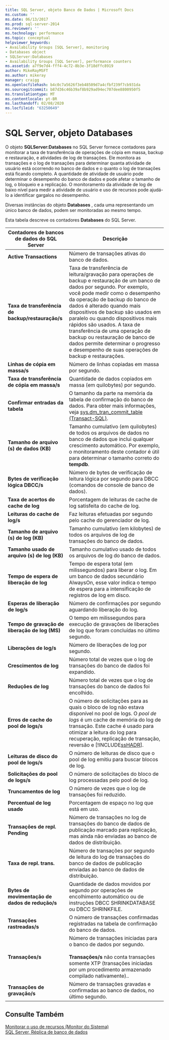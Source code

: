 ```yaml
---
title: SQL Server, objeto Banco de Dados | Microsoft Docs
ms.custom: ''
ms.date: 06/13/2017
ms.prod: sql-server-2014
ms.reviewer: ''
ms.technology: performance
ms.topic: conceptual
helpviewer_keywords:
- Availability Groups [SQL Server], monitoring
- Databases object
- SQLServer:Databases
- Availability Groups [SQL Server], performance counters
ms.assetid: a7f9e7d4-fff4-4c72-8b3e-3f18dffc8919
author: MikeRayMSFT
ms.author: mikeray
manager: craigg
ms.openlocfilehash: b4c0c7a5626f3eb48509d7a4cfbf239f7cb931da
ms.sourcegitcommit: b87d36c46b39af8b929ad94ec707dee8800950f5
ms.translationtype: MT
ms.contentlocale: pt-BR
ms.lasthandoff: 02/08/2020
ms.locfileid: "63250649"
---
```

# <a name="sql-server-databases-object"></a>SQL Server, objeto Databases
  O objeto **SQLServer:Databases** no SQL Server fornece contadores para monitorar a taxa de transferência de operações de cópia em massa, backup e restauração, e atividades de log de transações. Ele monitora as transações e o log de transações para determinar quanta atividade de usuário está ocorrendo no banco de dados e o quanto o log de transações está ficando completo. A quantidade de atividade de usuário pode determinar o desempenho do banco de dados e pode afetar o tamanho de log, o bloqueio e a replicação. O monitoramento da atividade de log de baixo nível para medir a atividade de usuário e uso de recursos pode ajudá-lo a identificar gargalos no desempenho.  
  
 Diversas instâncias do objeto **Databases** , cada uma representando um único banco de dados, podem ser monitoradas ao mesmo tempo.  
  
 Esta tabela descreve os contadores **Databases** do SQL Server.  
  
|Contadores de bancos de dados do SQL Server|Descrição|  
|-----------------------------------|-----------------|  
|**Active Transactions**|Número de transações ativas do banco de dados.|  
|**Taxa de transferência de backup/restauração/s**|Taxa de transferência de leitura/gravação para operações de backup e restauração de um banco de dados por segundo. Por exemplo, você pode medir como o desempenho da operação de backup do banco de dados é alterado quando mais dispositivos de backup são usados em paralelo ou quando dispositivos mais rápidos são usados. A taxa de transferência de uma operação de backup ou restauração de banco de dados permite determinar o progresso e desempenho de suas operações de backup e restaurações.|  
|**Linhas de cópia em massa/s**|Número de linhas copiadas em massa por segundo.|  
|**Taxa de transferência de cópia em massa/s**|Quantidade de dados copiados em massa (em quilobytes) por segundo.|  
|**Confirmar entradas da tabela**|O tamanho da parte na memória da tabela de confirmação do banco de dados. Para obter mais informações, veja [sys.dm_tran_commit_table &#40;Transact-SQL&#41;](/sql/relational-databases/system-dynamic-management-views/change-tracking-sys-dm-tran-commit-table).|  
|**Tamanho de arquivo (s) de dados (KB)**|Tamanho cumulativo (em quilobytes) de todos os arquivos de dados no banco de dados que inclui qualquer crescimento automático. Por exemplo, o monitoramento deste contador é útil para determinar o tamanho correto do **tempdb**.|  
|**Bytes de verificação lógica DBCC/s**|Número de bytes de verificação de leitura lógica por segundo para DBCC (comandos de console de banco de dados).|  
|**Taxa de acertos do cache de log**|Porcentagem de leituras de cache de log satisfeita do cache de log.|  
|**Leituras do cache de log/s**|Faz leituras efetuadas por segundo pelo cache do gerenciador de log.|  
|**Tamanho de arquivo (s) de log (KB)**|Tamanho cumulativo (em kilobytes) de todos os arquivos de log de transações do banco de dados.|  
|**Tamanho usado de arquivo (s) de log (KB)**|Tamanho cumulativo usado de todos os arquivos de log do banco de dados.|  
|**Tempo de espera de liberação de log**|Tempo de espera total (em milissegundos) para liberar o log. Em um banco de dados secundário AlwaysOn, esse valor indica o tempo de espera para a intensificação de registros de log em disco.|  
|**Esperas de liberação de log/s**|Número de confirmações por segundo aguardando liberação do log.|  
|**Tempo de gravação de liberação de log (MS)**|O tempo em milissegundos para execução de gravações de liberações de log que foram concluídas no último segundo.|  
|**Liberações de log/s**|Número de liberações de log por segundo.|  
|**Crescimentos de log**|Número total de vezes que o log de transações do banco de dados foi expandido.|  
|**Reduções de log**|Número total de vezes que o log de transações do banco de dados foi encolhido.|  
|**Erros de cache do pool de logs/s**|O número de solicitações para as quais o bloco de log não estava disponível no pool de logs. O *pool de logs* é um cache de memória do log de transação. Este cache é usado para otimizar a leitura do log para recuperação, replicação de transação, reversão e [!INCLUDE[ssHADR](../../includes/sshadr-md.md)].|  
|**Leituras de disco do pool de logs/s**|O número de leituras de disco que o pool de log emitiu para buscar blocos de log.|  
|**Solicitações do pool de logs/s**|O número de solicitações do bloco de log processadas pelo pool de log.|  
|**Truncamentos de log**|O número de vezes que o log de transações foi reduzido.|  
|**Percentual de log usado**|Porcentagem de espaço no log que está em uso.|  
|**Transações de repl. Pending**|Número de transações no log de transações do banco de dados de publicação marcado para replicação, mas ainda não enviadas ao banco de dados de distribuição.|  
|**Taxa de repl. trans.**|Número de transações por segundo de leitura do log de transações do banco de dados de publicação enviadas ao banco de dados de distribuição.|  
|**Bytes de movimentação de dados de redução/s**|Quantidade de dados movidos por segundo por operações de encolhimento automático ou de instruções DBCC SHRINKDATABASE ou DBCC SHRINKFILE.|  
|**Transações rastreadas/s**|O número de transações confirmadas registradas na tabela de confirmação do banco de dados.|  
|**Transações/s**|Número de transações iniciadas para o banco de dados por segundo.<br /><br /> **Transações/s** não conta transações somente XTP (transações iniciadas por um procedimento armazenado compilado nativamente)..|  
|**Transações de gravação/s**|Número de transações gravadas e confirmadas ao banco de dados, no último segundo.|  
  
## <a name="see-also"></a>Consulte Também  
 [Monitorar o uso de recursos &#40;Monitor do Sistema&#41;](monitor-resource-usage-system-monitor.md)   
 [SQL Server, Réplica de banco de dados](sql-server-database-replica.md)  
  
  
